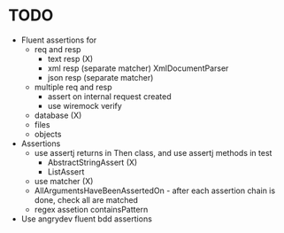 # TODO

- Fluent assertions for 
    - req and resp
        - text resp (X)
        - xml resp (separate matcher) XmlDocumentParser
        - json resp (separate matcher)
    - multiple req and resp 
        - assert on internal request created
        - use wiremock verify
    - database (X)
    - files 
    - objects 
- Assertions 
    - use assertj returns in Then class, and use assertj methods in test 
        - AbstractStringAssert (X)
        - ListAssert<String>
    - use matcher (X)
    - AllArgumentsHaveBeenAssertedOn - after each assertion chain is done, check all are matched
    - regex assetion containsPattern
- Use angrydev fluent bdd assertions